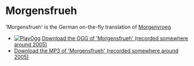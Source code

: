 # Morgensfrueh

'Morgensfrueh' is the German on-the-fly translation of [Morgenvroeg](Morgenvroeg.md)

 * [![PlayOgg](http://static.fsf.org/playogg/Play_ogg_80x15.png "I support PlayOgg!")](http://playogg.org) [Download the OGG of 'Morgensfrueh' (recorded somewhere around 2005)](CD04_09Morgensfrueh.ogg)
 * [Download the MP3 of 'Morgensfrueh' (recorded somewhere around 2005)](CD04_09Morgensfrueh.mp3)
